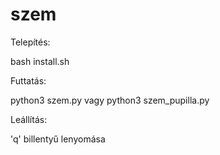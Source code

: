 # szem

Telepítés:

bash install.sh

Futtatás:

python3 szem.py
vagy
python3 szem_pupilla.py

Leállítás: 

'q' billentyű lenyomása
